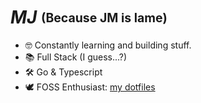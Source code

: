 # __*MJ*__ <sub><sup> (Because JM is lame)</sup></sub>

- 🤓 Constantly learning and building stuff.
- 📚 Full Stack (I guess...?)
- 🛠️ Go & Typescript
- 🕊️ FOSS Enthusiast: [my dotfiles](https://github.com/jihedmastouri/dotfiles)
